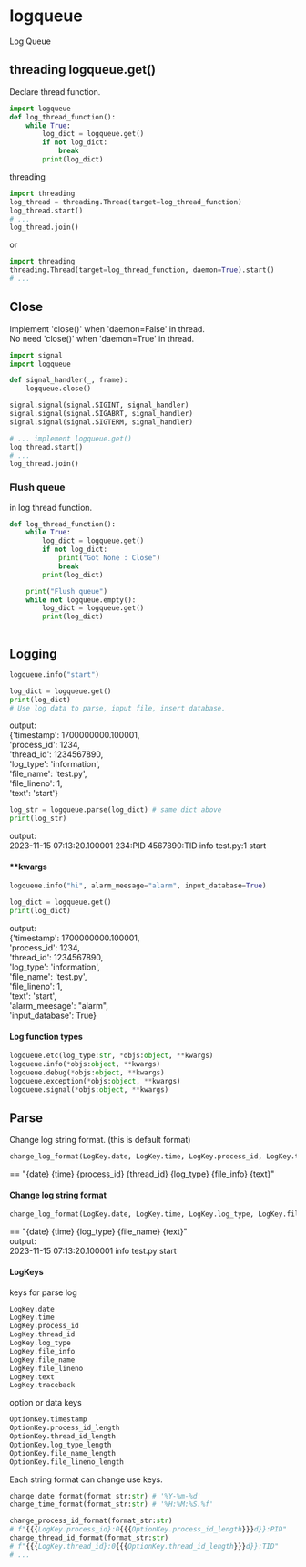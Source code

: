 # logqueue
Log Queue

## threading logqueue.get()
Declare thread function.  
```python  
import logqueue
def log_thread_function():
    while True:
        log_dict = logqueue.get()
        if not log_dict:
            break
        print(log_dict)
```
threading  
```python  
import threading
log_thread = threading.Thread(target=log_thread_function)
log_thread.start()
# ...
log_thread.join()
```
or
```python  
import threading
threading.Thread(target=log_thread_function, daemon=True).start()
# ...
```

## Close
Implement 'close()' when 'daemon=False' in thread.  
No need 'close()' when 'daemon=True' in thread.  
```python  
import signal
import logqueue

def signal_handler(_, frame):
    logqueue.close()

signal.signal(signal.SIGINT, signal_handler)
signal.signal(signal.SIGABRT, signal_handler)
signal.signal(signal.SIGTERM, signal_handler)

# ... implement logqueue.get()
log_thread.start()
# ...
log_thread.join()
```

### Flush queue
in log thread function.  
```python  
def log_thread_function():
    while True:
        log_dict = logqueue.get()
        if not log_dict:
            print("Got None : Close")
            break
        print(log_dict)

    print("Flush queue")
    while not logqueue.empty():
        log_dict = logqueue.get()
        print(log_dict)
        
```

## Logging
```python  
logqueue.info("start")
```  
```python 
log_dict = logqueue.get()
print(log_dict)
# Use log data to parse, input file, insert database.  
```

output:  
{'timestamp': 1700000000.100001,  
'process_id': 1234,  
'thread_id': 1234567890,  
'log_type': 'information',  
'file_name': 'test.py',  
'file_lineno': 1,  
'text': 'start'}  

```python  
log_str = logqueue.parse(log_dict) # same dict above
print(log_str)
```
output:  
2023-11-15 07:13:20.100001 234:PID 4567890:TID info test.py:1 start  

#### **kwargs
```python  
logqueue.info("hi", alarm_meesage="alarm", input_database=True)
```  
```python 
log_dict = logqueue.get()
print(log_dict)
```
output:  
{'timestamp': 1700000000.100001,  
'process_id': 1234,  
'thread_id': 1234567890,  
'log_type': 'information',  
'file_name': 'test.py',  
'file_lineno': 1,  
'text': 'start',  
'alarm_meesage': "alarm",  
'input_database': True}  

#### Log function types
```python  
logqueue.etc(log_type:str, *objs:object, **kwargs)
logqueue.info(*objs:object, **kwargs)
logqueue.debug(*objs:object, **kwargs)
logqueue.exception(*objs:object, **kwargs)
logqueue.signal(*objs:object, **kwargs)
```

## Parse
Change log string format. (this is default format)  
```python  
change_log_format(LogKey.date, LogKey.time, LogKey.process_id, LogKey.thread_id, LogKey.log_type, LogKey.file_info, LogKey.text)
```
== "{date} {time} {process_id} {thread_id} {log_type} {file_info} {text}"  

#### Change log string format
```python  
change_log_format(LogKey.date, LogKey.time, LogKey.log_type, LogKey.file_name, LogKey.text)
```
== "{date} {time} {log_type} {file_name} {text}"  
output:  
2023-11-15 07:13:20.100001 info test.py start  

#### LogKeys
keys for parse log  
```python
LogKey.date
LogKey.time
LogKey.process_id
LogKey.thread_id
LogKey.log_type
LogKey.file_info
LogKey.file_name
LogKey.file_lineno
LogKey.text
LogKey.traceback
```
option or data keys
```python
OptionKey.timestamp
OptionKey.process_id_length
OptionKey.thread_id_length
OptionKey.log_type_length
OptionKey.file_name_length
OptionKey.file_lineno_length
```
Each string format can change use keys.  
```python  
change_date_format(format_str:str) # '%Y-%m-%d'
change_time_format(format_str:str) # '%H:%M:%S.%f'

change_process_id_format(format_str:str) 
# f"{{{LogKey.process_id}:0{{{OptionKey.process_id_length}}}d}}:PID"
change_thread_id_format(format_str:str)
# f"{{{LogKey.thread_id}:0{{{OptionKey.thread_id_length}}}d}}:TID"
# ...
```

